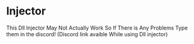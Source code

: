 # Injector 
This Dll Injector May Not Actually Work So If There is Any Problems Type them in the discord! (Discord link avaible While using Dll injector)
